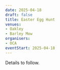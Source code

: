 ```yaml
---
date: 2025-04-18
draft: false
title: Easter Egg Hunt
venues:
- Oakley
- Barley Mow
organisers:
- OCA
eventStart: 2025-04-18
---
```


Details to follow.